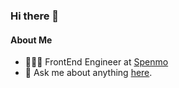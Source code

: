 ### Hi there 👋

#### About Me
- 👩🏻‍💻 FrontEnd Engineer at [Spenmo](https://spenmo.com/)
- 💬 Ask me about anything [here](https://github.com/sushmitha-k/sushmitha-k/issues).

<!--
**sushmitha-k/sushmitha-k** is a ✨ _special_ ✨ repository because its `README.md` (this file) appears on your GitHub profile.

Here are some ideas to get you started:

- 🔭 I’m currently working on ...
- 🌱 I’m currently learning ...
- 👯 I’m looking to collaborate on ...
- 🤔 I’m looking for help with ...
- 💬 Ask me about ...
- 📫 How to reach me: ...
- 😄 Pronouns: ...
- ⚡ Fun fact: ...
-->
